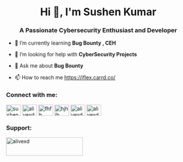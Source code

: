 <h1 align="center">Hi 👋, I'm Sushen Kumar</h1>
<h3 align="center">A Passionate Cybersecurity Enthusiast and Developer</h3>

- 🌱 I’m currently learning **Bug Bounty , CEH**

- 🤝 I’m looking for help with **CyberSecurity Projects**

- 💬 Ask me about **Bug Bounty**

- 📫 How to reach me https://iflex.carrd.co/

<h3 align="left">Connect with me:</h3>
<p align="left">
<a href="https://instagram.com/sushen.pvt" target="blank"><img align="center" src="https://raw.githubusercontent.com/rahuldkjain/github-profile-readme-generator/master/src/images/icons/Social/instagram.svg" alt="sushen.pvt" height="30" width="40" /></a>
<a href="https://www.hackerrank.com/alivexd" target="blank"><img align="center" src="https://raw.githubusercontent.com/rahuldkjain/github-profile-readme-generator/master/src/images/icons/Social/hackerrank.svg" alt="alivexd" height="30" width="40" /></a>
<a href="https://linkedin.com/in/sushen-kumar" target="blank"><img align="center" src="https://raw.githubusercontent.com/rahuldkjain/github-profile-readme-generator/master/src/images/icons/Social/linked-in-alt.svg" alt="fhfh" height="30" width="40" /></a>
<a href="https://www.leetcode.com/u/alivexd" target="blank"><img align="center" src="https://raw.githubusercontent.com/rahuldkjain/github-profile-readme-generator/master/src/images/icons/Social/leet-code.svg" alt="hjhjh" height="30" width="40" /></a>
  <a href="https://medium.com/@alivexd" target="blank"><img align="center" src="https://raw.githubusercontent.com/rahuldkjain/github-profile-readme-generator/master/src/images/icons/Social/medium.svg" alt="alivexd" height="30" width="40" /></a>
<a href="https://codeforces.com/profile/alivexd" target="blank"><img align="center" src="https://raw.githubusercontent.com/rahuldkjain/github-profile-readme-generator/master/src/images/icons/Social/codeforces.svg" alt="alivexd" height="30" width="40" /></a>
</p>


  <h3 align="left">Support:</h3>
<p><a href="https://www.buymeacoffee.com/alivexd"> <img align="left" src="https://cdn.buymeacoffee.com/buttons/v2/default-yellow.png" height="50" width="210" alt="alivexd" /></a></p><br><br>
